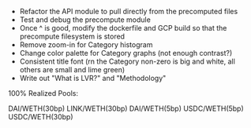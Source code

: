 - Refactor the API module to pull directly from the precomputed files 
- Test and debug the precompute module
- Once ^ is good, modify the dockerfile and GCP build so that the precompute filesystem is stored
- Remove zoom-in for Category histogram
- Change color palette for Category graphs (not enough contrast?)
- Consistent title font (rn the Category non-zero is big and white, all others are small and lime green)
- Write out "What is LVR?" and "Methodology"





100% Realized Pools:

DAI/WETH(30bp)
LINK/WETH(30bp)
DAI/WETH(5bp)
USDC/WETH(5bp)
USDC/WETH(30bp)